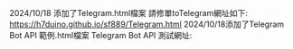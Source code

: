 2024/10/18 添加了Telegram.html檔案
請修單toTelegram網址如下: https://h7duino.github.io/sf889/Telegram.html
2024/10/18添加了Telegram Bot API 範例.html檔案
Telegram Bot API 測試網址:
